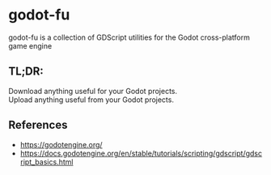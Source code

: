 # godot-fu
godot-fu is a collection of GDScript utilities for the Godot cross-platform game engine

## TL;DR:

Download anything useful for your Godot projects.  
Upload anything useful from your Godot projects.

## References
- https://godotengine.org/
- https://docs.godotengine.org/en/stable/tutorials/scripting/gdscript/gdscript_basics.html
